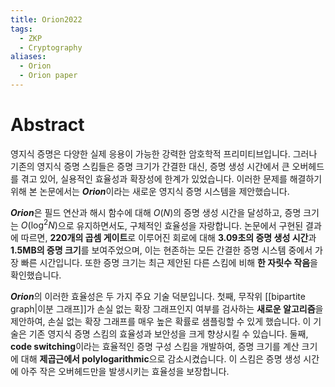 ```yaml
---
title: Orion2022
tags:
  - ZKP
  - Cryptography
aliases:
  - Orion
  - Orion paper
---
```

# Abstract
영지식 증명은 다양한 실제 응용이 가능한 강력한 암호학적 프리미티브입니다. 그러나 기존의 영지식 증명 스킴들은 증명 크기가 간결한 대신, 증명 생성 시간에서 큰 오버헤드를 겪고 있어, 실용적인 효율성과 확장성에 한계가 있었습니다. 이러한 문제를 해결하기 위해 본 논문에서는 ***Orion***이라는 새로운 영지식 증명 시스템을 제안했습니다.

***Orion***은 필드 연산과 해시 함수에 대해 $O(N)$의 증명 생성 시간을 달성하고, 증명 크기는 $O(\log^2 N)$으로 유지하면서도, 구체적인 효율성을 자랑합니다. 논문에서 구현된 결과에 따르면, **220개의 곱셈 게이트**로 이루어진 회로에 대해 **3.09초의 증명 생성 시간**과 **1.5MB의 증명 크기**를 보여주었으며, 이는 현존하는 모든 간결한 증명 시스템 중에서 가장 빠른 시간입니다. 또한 증명 크기는 최근 제안된 다른 스킴에 비해 **한 자릿수 작음**을 확인했습니다.

***Orion***의 이러한 효율성은 두 가지 주요 기술 덕분입니다. 첫째, 무작위 [[bipartite graph|이분 그래프]]가 손실 없는 확장 그래프인지 여부를 검사하는 **새로운 알고리즘**을 제안하여, 손실 없는 확장 그래프를 매우 높은 확률로 샘플링할 수 있게 했습니다. 이 기술은 기존 영지식 증명 스킴의 효율성과 보안성을 크게 향상시킬 수 있습니다. 둘째, **code switching**이라는 효율적인 증명 구성 스킴을 개발하여, 증명 크기를 계산 크기에 대해 **제곱근에서 polylogarithmic**으로 감소시켰습니다. 이 스킴은 증명 생성 시간에 아주 작은 오버헤드만을 발생시키는 효율성을 보장합니다.